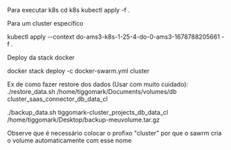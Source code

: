 Para executar k8s
cd k8s
kubectl apply -f . 

Para um cluster específico

kubectl apply --context do-ams3-k8s-1-25-4-do-0-ams3-1678788205661 -f .

Deploy da stack docker 

docker stack deploy -c docker-swarm.yml cluster


Ex de como fazer restore dos dados (Usar com muito cuidado):
./restore_data.sh /home/tiggomark/Documents/volumes/db cluster_saas_connector_db_data_cl

./backup_data.sh tiggomark-cluster_projects_db_data_cl /home/tiggomark/Desktop/backup-meuvolume.tar.gz

Observe que é necessário colocar o profixo "cluster" por que o sawrm cria o volume automaticamente com esse nome


